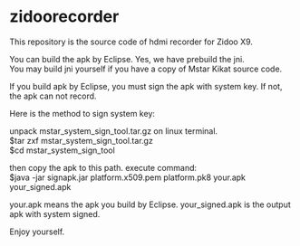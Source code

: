 # zidoorecorder

This repository is the source code of hdmi recorder for Zidoo X9.

You can build the apk by Eclipse. Yes, we have prebuild the jni.  
You may build jni yourself if you have a copy of Mstar Kikat source code.

If you build apk by Eclipse, you must sign the apk with system key. 
If not, the apk can not record.

Here is the method to sign system key:

unpack mstar_system_sign_tool.tar.gz on linux terminal.               
$tar zxf mstar_system_sign_tool.tar.gz                            
$cd mstar_system_sign_tool

then copy the apk to this path. execute command:                               
$java -jar signapk.jar platform.x509.pem platform.pk8  your.apk your_signed.apk   

your.apk means the apk you build by Eclipse.
your_signed.apk is the output apk with system signed.

Enjoy yourself.
